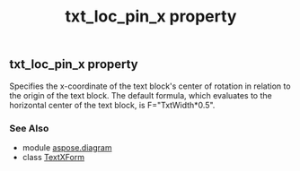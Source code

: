 ﻿---
title: txt_loc_pin_x property
second_title: Aspose.Diagram for Python via .NET API References
description: 
type: docs
weight: 60
url: /python-net/aspose.diagram/textxform/txt_loc_pin_x/
is_root: false
---

## txt_loc_pin_x property


Specifies the x-coordinate of the text block's center of rotation in relation to the origin of the text block. The default formula, which evaluates to the horizontal center of the text block, is F="TxtWidth*0.5".

### See Also
* module [aspose.diagram](../../)
* class [TextXForm](/diagram/python-net/aspose.diagram/textxform)
